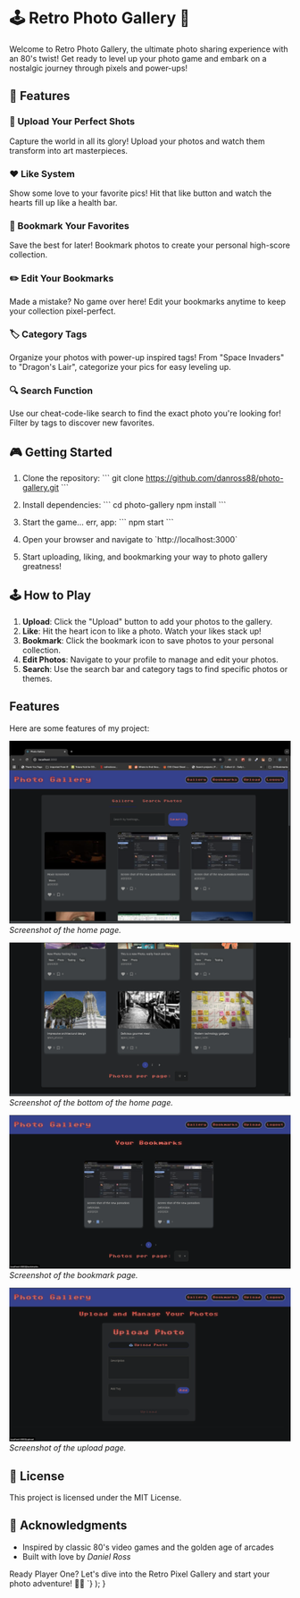 
# 🕹️ Retro Photo Gallery 📸

Welcome to Retro Photo Gallery, the ultimate photo sharing experience with an 80's twist! Get ready to level up your photo game and embark on a nostalgic journey through pixels and power-ups!

## 🌟 Features

### 📸 Upload Your Perfect Shots
Capture the world in all its glory! Upload your photos and watch them transform into art masterpieces.

### ❤️ Like System
Show some love to your favorite pics! Hit that like button and watch the hearts fill up like a health bar.

### 🔖 Bookmark Your Favorites
Save the best for later! Bookmark photos to create your personal high-score collection.

### ✏️ Edit Your Bookmarks
Made a mistake? No game over here! Edit your bookmarks anytime to keep your collection pixel-perfect.

### 🏷️ Category Tags
Organize your photos with power-up inspired tags! From "Space Invaders" to "Dragon's Lair", categorize your pics for easy leveling up.

### 🔍 Search Function
Use our cheat-code-like search to find the exact photo you're looking for! Filter by tags to discover new favorites.

## 🎮 Getting Started

1. Clone the repository:
   \`\`\`
   git clone https://github.com/danross88/photo-gallery.git
   \`\`\`

2. Install dependencies:
   \`\`\`
   cd photo-gallery
   npm install
   \`\`\`

3. Start the game... err, app:
   \`\`\`
   npm start
   \`\`\`

4. Open your browser and navigate to \`http://localhost:3000\`

5. Start uploading, liking, and bookmarking your way to photo gallery greatness!

## 🕹️ How to Play

1. **Upload**: Click the "Upload" button to add your photos to the gallery.
2. **Like**: Hit the heart icon to like a photo. Watch your likes stack up!
3. **Bookmark**: Click the bookmark icon to save photos to your personal collection.
4. **Edit Photos**: Navigate to your profile to manage and edit your photos.
5. **Search**: Use the search bar and category tags to find specific photos or themes.

## Features
Here are some features of my project:

![Home Page](frontend/assets/screenshots/landing.png)
*Screenshot of the home page.*

![Home_Page](frontend/assets/screenshots/landing_bottom.png)
*Screenshot of the bottom of the home page.*

![Bookmarks](frontend/assets/screenshots/bookmarks.png)
*Screenshot of the bookmark page.*

![Upload](frontend/assets/screenshots/upload.png)
*Screenshot of the upload page.*


## 📜 License

This project is licensed under the MIT License.

## 🎉 Acknowledgments

- Inspired by classic 80's video games and the golden age of arcades
- Built with love by *Daniel Ross*

Ready Player One? Let's dive into the Retro Pixel Gallery and start your photo adventure! 🚀👾
    `}</Markdown>
  );
}

